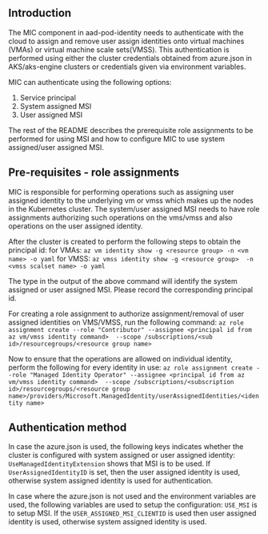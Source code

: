 ## Introduction

The MIC component in aad-pod-identity needs to authenticate with the cloud to assign and remove user assign identities onto
virtual machines (VMAs) or virtual machine scale sets(VMSS). This authentication is performed using either the cluster credentials
obtained from azure.json in AKS/aks-engine clusters or credentials given via environment variables.

MIC can authenticate using the following options:
1. Service principal
2. System assigned MSI
3. User assigned MSI

The rest of the README describes the prerequisite role assignments to be performed for using MSI and how to configure MIC to use system assigned/user assigned MSI.

## Pre-requisites - role assignments
MIC is responsible for performing operations such as assigning user assigned identity to the underlying vm or vmss which makes up the
nodes in the Kubernetes cluster. The system/user assigned MSI needs to have role assignments authorizing such operations on the vms/vmss
and also operations on the user assigned identity.

After the cluster is created to perform the following steps to obtain the principal id:
for VMAs:
`az vm identity show -g <resource group> -n <vm name> -o yaml`
for VMSS:
`az vmss identity show -g <resource group>  -n <vmss scalset name> -o yaml`

The type in the output of the above command will identify the system assigned or user assigned MSI. Please record the corresponding
principal id.

For creating a role assignment to authorize assignment/removal of user assigned identities on VMS/VMSS, run the following command:
`az role assignment create --role "Contributor" --assignee <principal id from az vm/vmss identity command>  --scope /subscriptions/<sub id>/resourcegroups/<resource group name>`

Now to ensure that the operations are allowed on individual identity, perform the following for every identity in use:
`az role assignment create --role "Managed Identity Operator" --assignee <principal id from az vm/vmss identity command>  --scope /subscriptions/<subscription id>/resourcegroups/<resource group name>/providers/Microsoft.ManagedIdentity/userAssignedIdentities/<identity name>`


## Authentication method
In case the azure.json is used, the following keys indicates whether the cluster is configured with system assigned or user assigned identity:
`UseManagedIdentityExtension` shows that MSI is to be used. If `UserAssignedIdentityID` is set, then the user assigned identity is used, otherwise
system assigned identity is used for authentication.

In case where the azure.json is not used and the environment variables are used, the following variables are used to setup the configuration:
`USE_MSI` is to setup MSI. If the `USER_ASSIGNED_MSI_CLIENTID` is used then user assigned identity is used, otherwise system assigned identity is used.